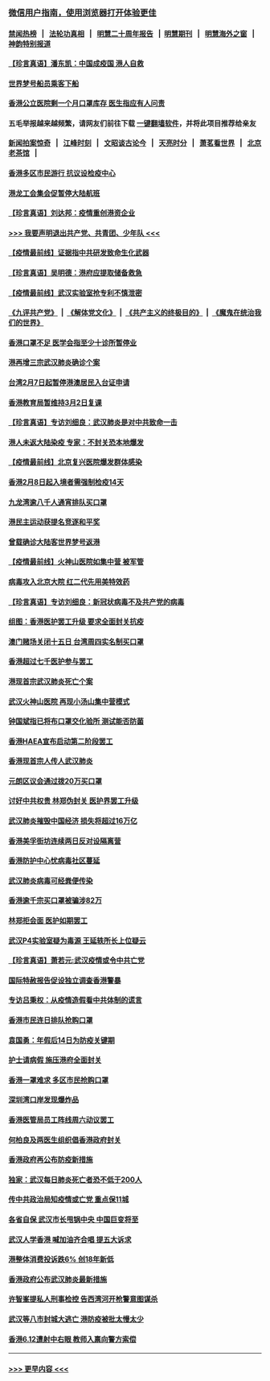 ### [微信用户指南，使用浏览器打开体验更佳](https://github.com/gfw-breaker/banned-news1/blob/master/indexes/wechat-guide.md?t=0)
#### [禁闻热榜](热点新闻.md?t=0)  &nbsp;&nbsp;|&nbsp;&nbsp; [法轮功真相](https://github.com/gfw-breaker/truth/blob/master/README.md?t=0) &nbsp;&nbsp;|&nbsp;&nbsp; [明慧二十周年报告](https://github.com/gfw-breaker/mh-reports/blob/master/README.md?t=0) &nbsp;&nbsp;|&nbsp;&nbsp;[明慧期刊](https://github.com/gfw-breaker/mh-qikan) &nbsp;&nbsp;|&nbsp;&nbsp; [明慧海外之窗](https://github.com/gfw-breaker/mh-news/blob/master/README.md?t=0) &nbsp;&nbsp;|&nbsp;&nbsp; [神韵特别报道](https://github.com/gfw-breaker/mh-news/blob/master/shenyun.md?t=0)
#### [【珍言真语】潘东凯：中国成疫国 港人自救](../pages/nsc415/n11856962.md?t=02101222) 
#### [世界梦号船员乘客下船](../pages/nsc415/n11856883.md?t=02101222) 
#### [香港公立医院剩一个月口罩库存 医生指应有人问责](../pages/nsc415/n11856875.md?t=02101222) 
#### 五毛举报越来越频繁，请网友们前往下载 [一键翻墙软件](https://github.com/gfw-breaker/ssr-accounts)，并将此项目推荐给亲友
#### [新闻拍案惊奇](https://github.com/gfw-breaker/banned-news1/blob/master/pages/link4.md) &nbsp;&nbsp;|&nbsp;&nbsp; [江峰时刻](https://github.com/gfw-breaker/banned-news1/blob/master/pages/link4.md) &nbsp;&nbsp;|&nbsp;&nbsp; [文昭谈古论今](https://github.com/gfw-breaker/banned-news1/blob/master/pages/link4.md) &nbsp;&nbsp;|&nbsp;&nbsp; [天亮时分](https://github.com/gfw-breaker/banned-news1/blob/master/pages/link4.md) &nbsp;&nbsp;|&nbsp;&nbsp; [萧茗看世界](https://github.com/gfw-breaker/banned-news1/blob/master/pages/link4.md) &nbsp;&nbsp;|&nbsp;&nbsp; [北京老茶馆](https://github.com/gfw-breaker/banned-news1/blob/master/pages/link4.md) &nbsp;&nbsp;|&nbsp;&nbsp; 
#### [香港多区市民游行 抗议设检疫中心](../pages/nsc415/n11856866.md?t=02101222) 
#### [港龙工会集会促暂停大陆航班](../pages/nsc415/n11856840.md?t=02101222) 
#### [【珍言真语】刘达邦：疫情重创港资企业](../pages/nsc415/n11854274.md?t=02101222) 
#### [>>> 我要声明退出共产党、共青团、少年队 <<<](https://github.com/begood0513/goodnews/blob/master/quit/letter.md) 
#### [【疫情最前线】证据指中共研发致命生化武器](../pages/nsc415/n11853087.md?t=02101222) 
#### [【珍言真语】吴明德：港府应提取储备救急](../pages/nsc415/n11852734.md?t=02101222) 
#### [【疫情最前线】武汉实验室抢专利不慎泄密](../pages/nsc415/n11850310.md?t=02101222) 
#### [《九评共产党》](https://github.com/begood0513/9ping.md/blob/master/README.md) &nbsp;|&nbsp; [《解体党文化》](../../../../jtdwh.md/blob/master/README.md)  &nbsp;|&nbsp; [《共产主义的终极目的》](../../../../gczydzjmd.md/blob/master/README.md) &nbsp;|&nbsp; [《魔鬼在统治我们的世界》](../../../../mgztzwmdsj.md/blob/master/README.md) 
#### [香港口罩不足 医学会指至少十诊所暂停业](../pages/nsc415/n11850301.md?t=02101222) 
#### [港再增三宗武汉肺炎确诊个案](../pages/nsc415/n11850328.md?t=02101222) 
#### [台湾2月7日起暂停港澳居民入台证申请](../pages/nsc415/n11850304.md?t=02101222) 
#### [香港教育局暂维持3月2日复课](../pages/nsc415/n11850260.md?t=02101222) 
#### [【珍言真语】专访刘细良：武汉肺炎是对中共致命一击](../pages/nsc415/n11849934.md?t=02101222) 
#### [港人未返大陆染疫 专家：不封关恐本地爆发](../pages/nsc415/n11848021.md?t=02101222) 
#### [【疫情最前线】北京复兴医院爆发群体感染](../pages/nsc415/n11847626.md?t=02101222) 
#### [香港2月8日起入境者需强制检疫14天](../pages/nsc415/n11847658.md?t=02101222) 
#### [九龙湾逾八千人通宵排队买口罩](../pages/nsc415/n11847647.md?t=02101222) 
#### [港民主运动获提名竞逐和平奖](../pages/nsc415/n11847633.md?t=02101222) 
#### [曾载确诊大陆客世界梦号返港](../pages/nsc415/n11847608.md?t=02101222) 
#### [【疫情最前线】火神山医院如集中营 被军管](../pages/nsc415/n11847524.md?t=02101222) 
#### [病毒攻入北京大院 红二代先用美特效药](../pages/nsc415/n11847427.md?t=02101222) 
#### [【珍言真语】专访刘细良：新冠状病毒不及共产党的病毒](../pages/nsc415/n11847164.md?t=02101222) 
#### [组图：香港医护罢工升级 要求全面封关抗疫](../pages/nsc415/n11844107.md?t=02101222) 
#### [澳门赌场关闭十五日 台湾周四实名制买口罩](../pages/nsc415/n11845083.md?t=02101222) 
#### [香港超过七千医护参与罢工](../pages/nsc415/n11845051.md?t=02101222) 
#### [港现首宗武汉肺炎死亡个案](../pages/nsc415/n11844998.md?t=02101222) 
#### [武汉火神山医院 再现小汤山集中营模式](../pages/nsc415/n11844763.md?t=02101222) 
#### [钟国斌指已将布口罩交化验所 测试能否防菌](../pages/nsc415/n11842783.md?t=02101222) 
#### [香港HAEA宣布启动第二阶段罢工](../pages/nsc415/n11842723.md?t=02101222) 
#### [香港现首宗人传人武汉肺炎](../pages/nsc415/n11842766.md?t=02101222) 
#### [元朗区议会通过拨20万买口罩](../pages/nsc415/n11842754.md?t=02101222) 
#### [讨好中共权贵 林郑伪封关 医护界罢工升级](../pages/nsc415/n11842359.md?t=02101222) 
#### [武汉肺炎摧毁中国经济 损失将超过16万亿](../pages/nsc415/n11839723.md?t=02101222) 
#### [香港美孚街坊连续两日反对设隔离营](../pages/nsc415/n11839962.md?t=02101222) 
#### [香港防护中心忧病毒社区蔓延](../pages/nsc415/n11839933.md?t=02101222) 
#### [武汉肺炎病毒可经粪便传染](../pages/nsc415/n11839939.md?t=02101222) 
#### [香港逾千宗买口罩被骗涉82万](../pages/nsc415/n11839914.md?t=02101222) 
#### [林郑拒会面 医护如期罢工](../pages/nsc415/n11839892.md?t=02101222) 
#### [武汉P4实验室疑为毒源 王延轶所长上位疑云](../pages/nsc415/n11835543.md?t=02101222) 
#### [【珍言真语】萧若元:武汉疫情或令中共亡党](../pages/nsc415/n11829394.md?t=02101222) 
#### [国际特赦报告促设独立调查香港警暴](../pages/nsc415/n11833845.md?t=02101222) 
#### [专访吕秉权：从疫情造假看中共体制的谎言](../pages/nsc415/n11833813.md?t=02101222) 
#### [香港市民连日排队抢购口罩](../pages/nsc415/n11833794.md?t=02101222) 
#### [袁国勇：年假后14日为防疫关键期](../pages/nsc415/n11831088.md?t=02101222) 
#### [护士请病假 施压港府全面封关](../pages/nsc415/n11831030.md?t=02101222) 
#### [香港一罩难求 多区市民抢购口罩](../pages/nsc415/n11831002.md?t=02101222) 
#### [深圳湾口岸发现爆炸品](../pages/nsc415/n11828802.md?t=02101222) 
#### [香港医管局员工阵线周六动议罢工](../pages/nsc415/n11828762.md?t=02101222) 
#### [何柏良及两医生组织倡香港政府封关](../pages/nsc415/n11828749.md?t=02101222) 
#### [香港政府再公布防疫新措施](../pages/nsc415/n11828716.md?t=02101222) 
#### [独家：武汉每日肺炎死亡者恐不低于200人](../pages/nsc415/n11828240.md?t=02101222) 
#### [传中共政治局知疫情或亡党 重点保11城](../pages/nsc415/n11828145.md?t=02101222) 
#### [各省自保 武汉市长甩锅中央 中国巨变将至](../pages/nsc415/n11828021.md?t=02101222) 
#### [武汉人学香港 喊加油齐合唱 提五大诉求](../pages/nsc415/n11827046.md?t=02101222) 
#### [港整体消费投诉跌6% 创18年新低](../pages/nsc415/n11817280.md?t=02101222) 
#### [香港政府公布武汉肺炎最新措施](../pages/nsc415/n11817152.md?t=02101222) 
#### [许智峯提私人刑事检控 告西湾河开枪警意图谋杀](../pages/nsc415/n11817132.md?t=02101222) 
#### [武汉等八市封城大逃亡 港防疫被批太慢太少](../pages/nsc415/n11817058.md?t=02101222) 
#### [香港6.12遭射中右眼 教师入禀向警方索偿](../pages/nsc415/n11814678.md?t=02101222) 

----
#### [ >>> 更早内容 <<< ](../indexes/nsc415-earlier.md)
